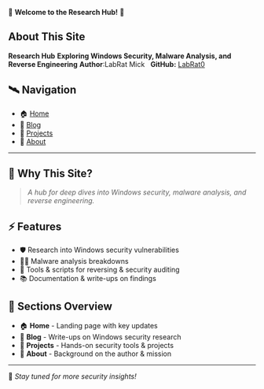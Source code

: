 

🚀 **Welcome to the Research Hub!** 🚀

## About This Site
**Research Hub**
**Exploring Windows Security, Malware Analysis, and Reverse Engineering**
**Author**:LabRat Mick  
**GitHub:** [LabRat0](https://github.com/labrat0)

## 🛰️ Navigation
- 🏠 [Home](#)
- 📖 [Blog](#)
- 🔬 [Projects](#)
- 📜 [About](#)

---

## 📌 Why This Site?
> *A hub for deep dives into Windows security, malware analysis, and reverse engineering.*

## ⚡ Features
- 🛡️ Research into Windows security vulnerabilities
- 🕵️‍♂️ Malware analysis breakdowns
- 🔗 Tools & scripts for reversing & security auditing
- 📚 Documentation & write-ups on findings

## 📂 Sections Overview
- 🏠 **Home** - Landing page with key updates
- 📖 **Blog** - Write-ups on Windows security research
- 🔬 **Projects** - Hands-on security tools & projects
- 📜 **About** - Background on the author & mission

---

🚀 *Stay tuned for more security insights!*
